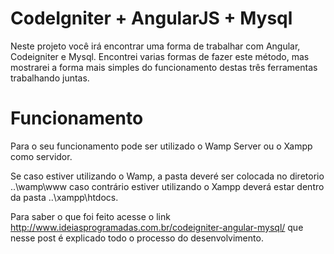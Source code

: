 # CodeIgniter + AngularJS + Mysql

Neste projeto você irá encontrar uma forma de trabalhar com Angular, Codeigniter e Mysql. Encontrei varias formas de fazer este método, mas mostrarei a forma mais simples do funcionamento destas três ferramentas trabalhando juntas.

# Funcionamento

Para o seu funcionamento pode ser utilizado o Wamp Server ou o Xampp como servidor. 

Se caso estiver utilizando o Wamp, a pasta deveré ser colocada no diretorio ..\wamp\www caso contrário estiver utilizando o Xampp deverá estar dentro da pasta ..\xampp\htdocs.

Para saber o que foi feito acesse o link http://www.ideiasprogramadas.com.br/codeigniter-angular-mysql/ que nesse post é explicado todo o processo do desenvolvimento.


